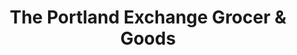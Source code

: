 ---
title: "The Portland Exchange Grocer & Goods"
url: /portland/the-portland-exchange-grocer-and-goods/
shop: convenience
---